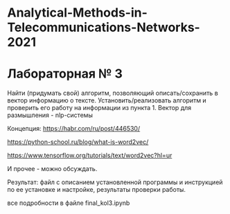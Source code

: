 # Analytical-Methods-in-Telecommunications-Networks-2021
# Лабораторная № 3
Найти (придумать свой) алгоритм, позволяющий описать/сохранить в вектор информацию о тексте. Установить/реализовать алгоритм и проверить его работу на информации из пункта 1. Вектор для размышления - nlp-системы

Концепция: https://habr.com/ru/post/446530/

https://python-school.ru/blog/what-is-word2vec/

https://www.tensorflow.org/tutorials/text/word2vec?hl=ur

И прочее - можно обсуждать.

Результат: файл с описанием установленной программы и инструкцией по ее установке и настройке, результаты проверки работы.

все подробности в файле final_kol3.ipynb
